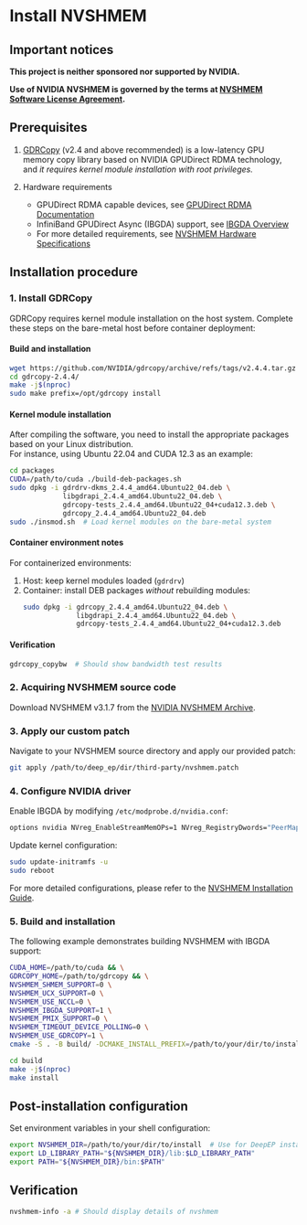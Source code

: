 # Install NVSHMEM

## Important notices

**This project is neither sponsored nor supported by NVIDIA.**

**Use of NVIDIA NVSHMEM is governed by the terms at [NVSHMEM Software License Agreement](https://docs.nvidia.com/nvshmem/api/sla.html).**

## Prerequisites

1. [GDRCopy](https://github.com/NVIDIA/gdrcopy) (v2.4 and above recommended) is a low-latency GPU memory copy library based on NVIDIA GPUDirect RDMA technology, and *it requires kernel module installation with root privileges.*

2. Hardware requirements
   - GPUDirect RDMA capable devices, see [GPUDirect RDMA Documentation](https://docs.nvidia.com/cuda/gpudirect-rdma/)
   - InfiniBand GPUDirect Async (IBGDA) support, see [IBGDA Overview](https://developer.nvidia.com/blog/improving-network-performance-of-hpc-systems-using-nvidia-magnum-io-nvshmem-and-gpudirect-async/)
   - For more detailed requirements, see [NVSHMEM Hardware Specifications](https://docs.nvidia.com/nvshmem/release-notes-install-guide/install-guide/abstract.html#hardware-requirements)

## Installation procedure

### 1. Install GDRCopy

GDRCopy requires kernel module installation on the host system. Complete these steps on the bare-metal host before container deployment:

#### Build and installation

```bash
wget https://github.com/NVIDIA/gdrcopy/archive/refs/tags/v2.4.4.tar.gz
cd gdrcopy-2.4.4/
make -j$(nproc)
sudo make prefix=/opt/gdrcopy install
```

#### Kernel module installation

After compiling the software, you need to install the appropriate packages based on your Linux distribution.   
For instance, using Ubuntu 22.04 and CUDA 12.3 as an example:

```bash
cd packages
CUDA=/path/to/cuda ./build-deb-packages.sh
sudo dpkg -i gdrdrv-dkms_2.4.4_amd64.Ubuntu22_04.deb \
             libgdrapi_2.4.4_amd64.Ubuntu22_04.deb \
             gdrcopy-tests_2.4.4_amd64.Ubuntu22_04+cuda12.3.deb \
             gdrcopy_2.4.4_amd64.Ubuntu22_04.deb
sudo ./insmod.sh  # Load kernel modules on the bare-metal system
```

#### Container environment notes  

For containerized environments:
1. Host: keep kernel modules loaded (`gdrdrv`)
2. Container: install DEB packages *without* rebuilding modules:
   ```bash
   sudo dpkg -i gdrcopy_2.4.4_amd64.Ubuntu22_04.deb \
                libgdrapi_2.4.4_amd64.Ubuntu22_04.deb \
                gdrcopy-tests_2.4.4_amd64.Ubuntu22_04+cuda12.3.deb
   ```

#### Verification

```bash
gdrcopy_copybw  # Should show bandwidth test results
```

### 2. Acquiring NVSHMEM source code

Download NVSHMEM v3.1.7 from the [NVIDIA NVSHMEM Archive](https://developer.nvidia.com/nvshmem-archive).

### 3. Apply our custom patch

Navigate to your NVSHMEM source directory and apply our provided patch:

```bash
git apply /path/to/deep_ep/dir/third-party/nvshmem.patch
```

### 4. Configure NVIDIA driver

Enable IBGDA by modifying `/etc/modprobe.d/nvidia.conf`:

```bash
options nvidia NVreg_EnableStreamMemOPs=1 NVreg_RegistryDwords="PeerMappingOverride=1;"
```

Update kernel configuration:

```bash
sudo update-initramfs -u
sudo reboot
```

For more detailed configurations, please refer to the [NVSHMEM Installation Guide](https://docs.nvidia.com/nvshmem/release-notes-install-guide/install-guide/abstract.html).

### 5. Build and installation

The following example demonstrates building NVSHMEM with IBGDA support:

```bash
CUDA_HOME=/path/to/cuda && \
GDRCOPY_HOME=/path/to/gdrcopy && \
NVSHMEM_SHMEM_SUPPORT=0 \
NVSHMEM_UCX_SUPPORT=0 \
NVSHMEM_USE_NCCL=0 \
NVSHMEM_IBGDA_SUPPORT=1 \
NVSHMEM_PMIX_SUPPORT=0 \
NVSHMEM_TIMEOUT_DEVICE_POLLING=0 \
NVSHMEM_USE_GDRCOPY=1 \
cmake -S . -B build/ -DCMAKE_INSTALL_PREFIX=/path/to/your/dir/to/install

cd build
make -j$(nproc)
make install
```

## Post-installation configuration

Set environment variables in your shell configuration:

```bash
export NVSHMEM_DIR=/path/to/your/dir/to/install  # Use for DeepEP installation
export LD_LIBRARY_PATH="${NVSHMEM_DIR}/lib:$LD_LIBRARY_PATH"
export PATH="${NVSHMEM_DIR}/bin:$PATH"
```

## Verification

```bash
nvshmem-info -a # Should display details of nvshmem
```
